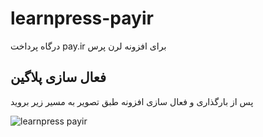# learnpress-payir
درگاه پرداخت pay.ir برای افزونه لرن پرس
## فعال سازی پلاگین
پس از بارگذاری و فعال سازی افزونه طبق تصویر به مسیر زیر بروید

![learnpress payir](http://midiyasoft.com/upload/1397/1.png "setting")


